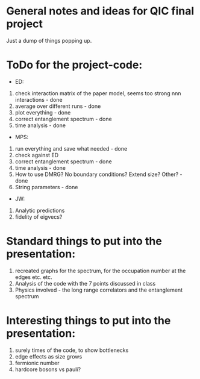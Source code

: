 # General notes and ideas for QIC final project

Just a dump of things popping up.

# ToDo for the project-code:
- ED:
1. check interaction matrix of the paper model, seems too strong nnn interactions - done
2. average over different runs - done
3. plot everything - done
4. correct entanglement spectrum - done
5. time analysis - done
- MPS:
1. run everything and save what needed - done
2. check against ED
4. correct entanglement spectrum - done
5. time analysis - done
6. How to use DMRG? No boundary conditions? Extend size? Other? - done
7. String parameters - done
- JW:
1. Analytic predictions
2. fidelity of eigvecs?


# Standard things to put into the presentation:
1. recreated graphs for the spectrum, for the occupation number at the edges etc. etc.
2. Analysis of the code with the 7 points discussed in class
3. Physics involved - the long range correlators and the entanglement spectrum
# Interesting things to put into the presentation:
1. surely times of the code, to show bottlenecks
2. edge effects as size grows
3. fermionic number
4. hardcore bosons vs pauli?
